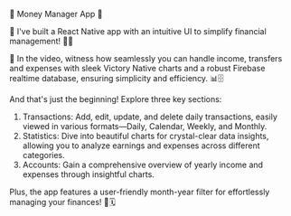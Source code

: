 🚀 Money Manager App 🚀

📱 I've built a React Native app with an intuitive UI to simplify financial management! 💸✨

🎥 In the video, witness how seamlessly you can handle income, transfers and expenses with sleek Victory Native charts and a robust Firebase realtime database, ensuring simplicity and efficiency. 📊🗄️

And that's just the beginning! Explore three key sections:

1. Transactions: Add, edit, update, and delete daily transactions, easily viewed in various formats—Daily, Calendar, Weekly, and Monthly.
2. Statistics: Dive into beautiful charts for crystal-clear data insights, allowing you to analyze earnings and expenses across different categories.
3. Accounts: Gain a comprehensive overview of yearly income and expenses through insightful charts.

Plus, the app features a user-friendly month-year filter for effortlessly managing your finances! 💸🗓️
